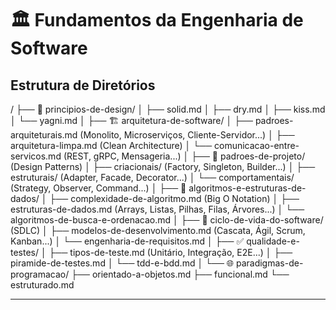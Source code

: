 # 🏛️ Fundamentos da Engenharia de Software

## Estrutura de Diretórios

/
├── 📜 principios-de-design/
│   ├── solid.md
│   ├── dry.md
│   ├── kiss.md
│   └── yagni.md
│
├── 🏗️ arquitetura-de-software/
│   ├── padroes-arquiteturais.md (Monolito, Microserviços, Cliente-Servidor...)
│   ├── arquitetura-limpa.md (Clean Architecture)
│   └── comunicacao-entre-servicos.md (REST, gRPC, Mensageria...)
│
├── 🧩 padroes-de-projeto/ (Design Patterns)
│   ├── criacionais/ (Factory, Singleton, Builder...)
│   ├── estruturais/ (Adapter, Facade, Decorator...)
│   └── comportamentais/ (Strategy, Observer, Command...)
│
├── 🧬 algoritmos-e-estruturas-de-dados/
│   ├── complexidade-de-algoritmo.md (Big O Notation)
│   ├── estruturas-de-dados.md (Arrays, Listas, Pilhas, Filas, Árvores...)
│   └── algoritmos-de-busca-e-ordenacao.md
│
├── 🔄 ciclo-de-vida-do-software/ (SDLC)
│   ├── modelos-de-desenvolvimento.md (Cascata, Ágil, Scrum, Kanban...)
│   └── engenharia-de-requisitos.md
│
├── ✅ qualidade-e-testes/
│   ├── tipos-de-teste.md (Unitário, Integração, E2E...)
│   ├── piramide-de-testes.md
│   └── tdd-e-bdd.md
│
└── 🌐 paradigmas-de-programacao/
    ├── orientado-a-objetos.md
    ├── funcional.md
    └── estruturado.md

---
